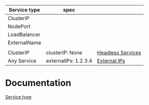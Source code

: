 | Service type | spec |  |
| --- | --- | --- |
| ClusterIP |  |  |
| NodePort |  |  |
| LoadBalancer |  |  |
| ExternalName |  |  |
|  |  |  |
| ClusterIP | clusterIP: None | [Headless Services](https://kubernetes.io/docs/concepts/services-networking/service/#headless-services) |
| Any Service | externalIPs: 1.2.3.4 | [External IPs](https://kubernetes.io/docs/concepts/services-networking/service/#external-ips) |

# Documentation
[Service type](https://kubernetes.io/docs/concepts/services-networking/service/#publishing-services-service-types)
